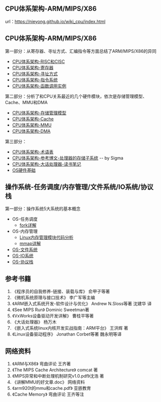 ## CPU体系架构-ARM/MIPS/X86

url：https://nieyong.github.io/wiki_cpu/index.html

## CPU体系架构-ARM/MIPS/X86

第一部分：从寄存器、寻址方式、汇编指令等方面总结了ARM/MIPS/X86的异同

- [CPU体系架构-RISC和CISC](https://nieyong.github.io/wiki_cpu/CPU体系架构-RISC和CISC.html)
- [CPU体系架构-寄存器](https://nieyong.github.io/wiki_cpu/CPU体系架构-寄存器.html)
- [CPU体系架构-寻址方式](https://nieyong.github.io/wiki_cpu/CPU体系架构-寻址方式.html)
- [CPU体系架构-指令系统](https://nieyong.github.io/wiki_cpu/CPU体系架构-指令系统.html)
- [CPU体系架构-函数调用实例](https://nieyong.github.io/wiki_cpu/CPU体系架构-函数调用实例.html)

第二部分：分析了和CPU关系最近的几个硬件模块，依次是存储管理模型、Cache、MMU和DMA

- [CPU体系架构-存储管理模型](https://nieyong.github.io/wiki_cpu/CPU体系架构-存储管理模型.html)
- [CPU体系架构-Cache](https://nieyong.github.io/wiki_cpu/CPU体系架构-Cache.html)
- [CPU体系架构-MMU](https://nieyong.github.io/wiki_cpu/CPU体系架构-MMU.html)
- [CPU体系架构-DMA](https://nieyong.github.io/wiki_cpu/CPU体系架构-DMA.html)

第三部分：

- [CPU体系架构-术语表](https://nieyong.github.io/wiki_cpu/CPU体系架构-术语表.html)
- [CPU体系架构-参考博文-处理器的存储子系统](https://nieyong.github.io/wiki_cpu/CPU体系架构-参考博文-处理器的存储子系统.html) -- by Sigma
- [CPU体系架构-大话处理器-读书笔记](https://nieyong.github.io/wiki_cpu/CPU体系架构-大话处理器-读书笔记.html)
- [OS硬件基础](https://nieyong.github.io/wiki_cpu/OS硬件基础.html)

## 操作系统-任务调度/内存管理/文件系统/IO系统/协议栈

第一部分：操作系统5大系统的基本概念

- OS-任务调度
  - [fork详解](https://nieyong.github.io/wiki_cpu/fork详解.html)
- OS-内存管理
  - [Linux内存管理模块代码分析](https://nieyong.github.io/wiki_cpu/Linux内存管理模块代码分析.html)
  - [mmap详解](https://nieyong.github.io/wiki_cpu/mmap详解.html)
- [OS-文件系统](https://nieyong.github.io/wiki_cpu/OS-文件系统.html)
- [OS-IO系统](https://nieyong.github.io/wiki_cpu/OS-IO系统.html)
- [OS-协议栈](https://nieyong.github.io/wiki_cpu/OS-协议栈.html)

## 参考书籍

1. 《程序员的自我修养-链接、装载与库》 俞甲子等著
2. 《微机系统原理与接口技术》 李广军等主编
3. 《ARM嵌入式系统开发-软件设计与优化》 Andrew N.Sloss等著 沈建华 译
4. 《See MIPS Run》 Dominic Sweetman著
5. 《VxWorks设备驱动开发详解》 曹桂平等著
6. 《大话处理器》 杨万木
7. 《嵌入式系统linux内核开发实战指南：ARM平台》 王洪辉 著
8. 《Linux设备驱动程序》 Jonathan Corbet等著 魏永明等译

## 网络资料

1. 《ARM与X86》 弯曲评论 王齐著
2. 《The MIPS Cache Architecture》 comcat 著
3. 《MIPS异常和中断处理机制研究v1.0.pdf》沈浩 著
4. 《讲解MMU的好文章.doc》 网络资料
5. 《arm920t的mmu和cache.pdf》 亚嵌教育
6. 《Cache Memory》 弯曲评论 王齐等注